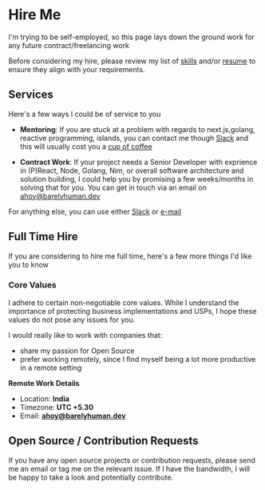 # Hire Me

I'm trying to be self-employed, so this page lays down the ground work for any
future contract/freelancing work

Before considering my hire, please review my list of [skills](/skills) and/or
[resume](/resume) to ensure they align with your requirements.

## Services

Here's a few ways I could be of service to you

- **Mentoring**: If you are stuck at a problem with regards to next.js,golang,
  reactive programming, islands, you can contact me though
  [Slack](https://join.slack.com/t/barelyhuman/shared_invite/zt-1r4tm5xtw-oRCGmCQJpAmvPnVAOW90oA)
  and this will usually cost you a
  [cup of coffee](https://github.com/sponsors/barelyhuman/)

- **Contract Work**: If your project needs a Senior Developer with exprience in
  (P)React, Node, Golang, Nim, or overall software architecture and solution
  building, I could help you by promising a few weeks/months in solving that for
  you. You can get in touch via an email on <ahoy@barelyhuman.dev>

For anything else, you can use either
[Slack](https://join.slack.com/t/barelyhuman/shared_invite/zt-1r4tm5xtw-oRCGmCQJpAmvPnVAOW90oA)
or [e-mail](mailto:ahoy@barelyhuman.dev)

## Full Time Hire

If you are considering to hire me full time, here's a few more things I'd like
you to know

### Core Values

I adhere to certain non-negotiable core values. While I understand the
importance of protecting business implementations and USPs, I hope these values
do not pose any issues for you.

I would really like to work with companies that:

- share my passion for Open Source
- prefer working remotely, since I find myself being a lot more productive in a remote setting

**Remote Work Details**

- Location: **India**
- Timezone: **UTC +5.30**
- Email: **<ahoy@barelyhuman.dev>**

## Open Source / Contribution Requests

If you have any open source projects or contribution requests, please send me an
email or tag me on the relevant issue. If I have the bandwidth, I will be happy
to take a look and potentially contribute.
